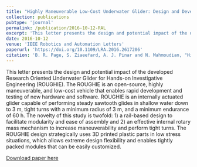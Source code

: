 ```yaml
---
title: "Highly Maneuverable Low-Cost Underwater Glider: Design and Development"
collection: publications
pubtype: 'journal'
permalink: /publication/2016-10-12-RAL
excerpt: 'This letter presents the design and potential impact of the developed Research Oriented Underwater Glider for Hands-on Investigative Engineering (ROUGHIE).'
date: 2016-10-12
venue: 'IEEE Robotics and Automation Letters'
paperurl: 'https://doi.org/10.1109/LRA.2016.2617206'
citation: 'B. R. Page, S. Ziaeefard, A. J. Pinar and N. Mahmoudian, "Highly Maneuverable Low-Cost Underwater Glider: Design and Development," in IEEE Robotics and Automation Letters, vol. 2, no. 1, pp. 344-349, Jan. 2017. doi: 10.1109/LRA.2016.2617206'
---
```

This letter presents the design and potential impact of the developed Research Oriented Underwater Glider for Hands-on Investigative Engineering (ROUGHIE). The ROUGHIE is an open-source, highly maneuverable, and low-cost vehicle that enables rapid development and testing of new hardware and software. ROUGHIE is an internally actuated glider capable of performing steady sawtooth glides in shallow water down to 3 m, tight turns with a minimum radius of 3 m, and a minimum endurance of 60 h. The novelty of this study is twofold: 1) a rail-based design to facilitate modularity and ease of assembly and 2) an effective internal rotary mass mechanism to increase maneuverability and perform tight turns. The ROUGHIE design strategically uses 3D printed plastic parts in low stress situations, which allows extreme design flexibility and enables tightly packed modules that can be easily customized.

[Download paper here](https://doi.org/10.1109/LRA.2016.2617206)
